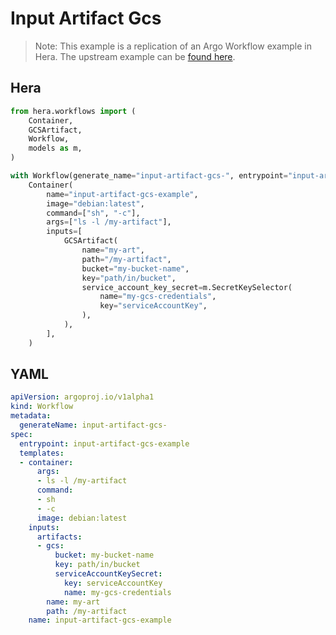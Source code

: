 # Input Artifact Gcs

> Note: This example is a replication of an Argo Workflow example in Hera. The upstream example can be [found here](https://github.com/argoproj/argo-workflows/blob/master/examples/input-artifact-gcs.yaml).



## Hera

```python
from hera.workflows import (
    Container,
    GCSArtifact,
    Workflow,
    models as m,
)

with Workflow(generate_name="input-artifact-gcs-", entrypoint="input-artifact-gcs-example") as w:
    Container(
        name="input-artifact-gcs-example",
        image="debian:latest",
        command=["sh", "-c"],
        args=["ls -l /my-artifact"],
        inputs=[
            GCSArtifact(
                name="my-art",
                path="/my-artifact",
                bucket="my-bucket-name",
                key="path/in/bucket",
                service_account_key_secret=m.SecretKeySelector(
                    name="my-gcs-credentials",
                    key="serviceAccountKey",
                ),
            ),
        ],
    )
```

## YAML

```yaml
apiVersion: argoproj.io/v1alpha1
kind: Workflow
metadata:
  generateName: input-artifact-gcs-
spec:
  entrypoint: input-artifact-gcs-example
  templates:
  - container:
      args:
      - ls -l /my-artifact
      command:
      - sh
      - -c
      image: debian:latest
    inputs:
      artifacts:
      - gcs:
          bucket: my-bucket-name
          key: path/in/bucket
          serviceAccountKeySecret:
            key: serviceAccountKey
            name: my-gcs-credentials
        name: my-art
        path: /my-artifact
    name: input-artifact-gcs-example
```
